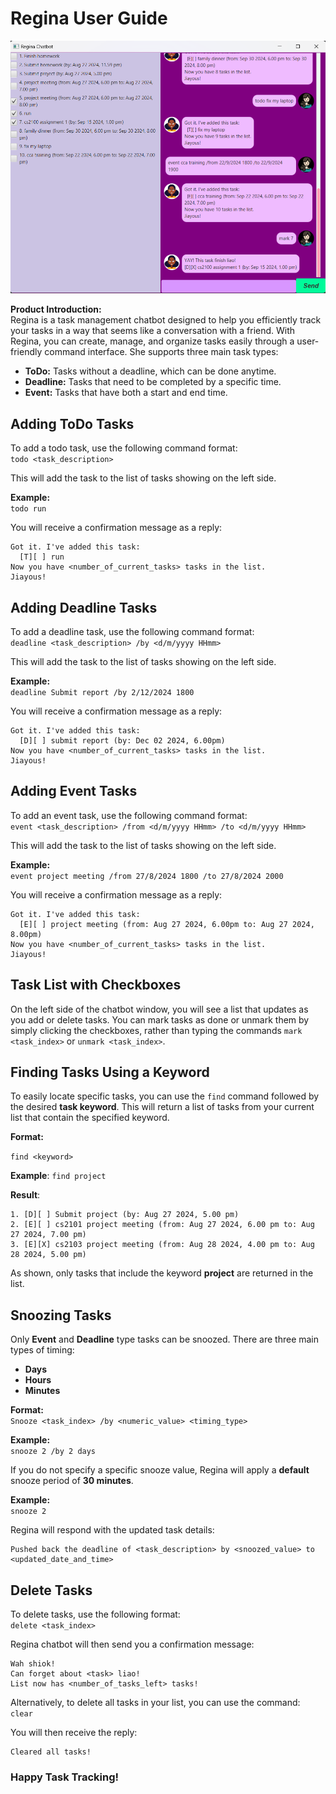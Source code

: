 # Regina User Guide

![User Interface](UI.png.png)

**Product Introduction:**  
Regina is a task management chatbot designed to help you efficiently track your tasks in a way that seems like 
a conversation with a friend. With Regina, you can create, manage, 
and organize tasks easily through a user-friendly command interface. She supports three main task types:
- **ToDo:** Tasks without a deadline, which can be done anytime.
- **Deadline:** Tasks that need to be completed by a specific time.
- **Event:** Tasks that have both a start and end time.

## Adding ToDo Tasks

To add a todo task, use the following command format:  
`todo <task_description>`

This will add the task to the list of tasks showing on the left side.

**Example:**  
`todo run`

You will receive a confirmation message as a reply:

```
Got it. I've added this task:
  [T][ ] run
Now you have <number_of_current_tasks> tasks in the list.
Jiayous!
```

## Adding Deadline Tasks

To add a deadline task, use the following command format:  
`deadline <task_description> /by <d/m/yyyy HHmm>`

This will add the task to the list of tasks showing on the left side.

**Example:**  
`deadline Submit report /by 2/12/2024 1800`

You will receive a confirmation message as a reply:

```
Got it. I've added this task:
  [D][ ] submit report (by: Dec 02 2024, 6.00pm)
Now you have <number_of_current_tasks> tasks in the list.
Jiayous!
```

## Adding Event Tasks

To add an event task, use the following command format:  
`event <task_description> /from <d/m/yyyy HHmm> /to <d/m/yyyy HHmm>`

This will add the task to the list of tasks showing on the left side.

**Example:**  
`event project meeting /from 27/8/2024 1800 /to 27/8/2024 2000`

You will receive a confirmation message as a reply:

```
Got it. I've added this task:
  [E][ ] project meeting (from: Aug 27 2024, 6.00pm to: Aug 27 2024, 8.00pm)
Now you have <number_of_current_tasks> tasks in the list.
Jiayous!
```

## Task List with Checkboxes

On the left side of the chatbot window, you will see a list that updates as you add or delete tasks. 
You can mark tasks as done or unmark them by simply clicking the checkboxes, 
rather than typing the commands `mark <task_index>` or `unmark <task_index>`.

## Finding Tasks Using a Keyword

To easily locate specific tasks, you can use the `find` command followed by the desired **task keyword**. This will return a list of tasks from your current list that contain the specified keyword.

**Format:**

`find <keyword>`  

**Example**:
`find project`  

**Result**:
```
1. [D][ ] Submit project (by: Aug 27 2024, 5.00 pm)
2. [E][ ] cs2101 project meeting (from: Aug 27 2024, 6.00 pm to: Aug 27 2024, 7.00 pm)
3. [E][X] cs2103 project meeting (from: Aug 28 2024, 4.00 pm to: Aug 28 2024, 5.00 pm)
```

As shown, only tasks that include the keyword **project** are returned in the list.

## Snoozing Tasks

Only **Event** and **Deadline** type tasks can be snoozed. There are three main types of timing:
- **Days**
- **Hours**
- **Minutes**

**Format:**  
`Snooze <task_index> /by <numeric_value> <timing_type>`

**Example:**  
`snooze 2 /by 2 days`

If you do not specify a specific snooze value, Regina will apply a **default** snooze period of **30 minutes**.

**Example:**  
`snooze 2`

Regina will respond with the updated task details:
```
Pushed back the deadline of <task_description> by <snoozed_value> to <updated_date_and_time>
```

## Delete Tasks

To delete tasks, use the following format:  
`delete <task_index>`

Regina chatbot will then send you a confirmation message:
```
Wah shiok!
Can forget about <task> liao!
List now has <number_of_tasks_left> tasks!
```

Alternatively, to delete all tasks in your list, you can use the command:  
`clear`

You will then receive the reply:
```
Cleared all tasks!
```

### Happy Task Tracking!